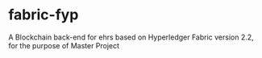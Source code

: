 # fabric-fyp

A Blockchain back-end for ehrs based on Hyperledger Fabric version 2.2, for the purpose of Master Project
